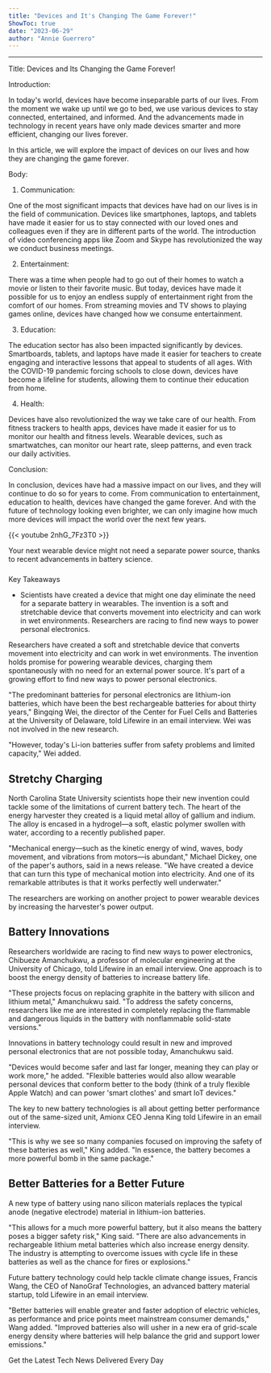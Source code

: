 ```yaml
---
title: "Devices and It's Changing The Game Forever!"
ShowToc: true 
date: "2023-06-29"
author: "Annie Guerrero"
---
```

*****
Title: Devices and Its Changing the Game Forever!

Introduction:

In today's world, devices have become inseparable parts of our lives. From the moment we wake up until we go to bed, we use various devices to stay connected, entertained, and informed. And the advancements made in technology in recent years have only made devices smarter and more efficient, changing our lives forever.

In this article, we will explore the impact of devices on our lives and how they are changing the game forever.

Body:

1. Communication:

One of the most significant impacts that devices have had on our lives is in the field of communication. Devices like smartphones, laptops, and tablets have made it easier for us to stay connected with our loved ones and colleagues even if they are in different parts of the world. The introduction of video conferencing apps like Zoom and Skype has revolutionized the way we conduct business meetings.

2. Entertainment:

There was a time when people had to go out of their homes to watch a movie or listen to their favorite music. But today, devices have made it possible for us to enjoy an endless supply of entertainment right from the comfort of our homes. From streaming movies and TV shows to playing games online, devices have changed how we consume entertainment.

3. Education:

The education sector has also been impacted significantly by devices. Smartboards, tablets, and laptops have made it easier for teachers to create engaging and interactive lessons that appeal to students of all ages. With the COVID-19 pandemic forcing schools to close down, devices have become a lifeline for students, allowing them to continue their education from home.

4. Health:

Devices have also revolutionized the way we take care of our health. From fitness trackers to health apps, devices have made it easier for us to monitor our health and fitness levels. Wearable devices, such as smartwatches, can monitor our heart rate, sleep patterns, and even track our daily activities.

Conclusion:

In conclusion, devices have had a massive impact on our lives, and they will continue to do so for years to come. From communication to entertainment, education to health, devices have changed the game forever. And with the future of technology looking even brighter, we can only imagine how much more devices will impact the world over the next few years.

{{< youtube 2nhG_7Fz3T0 >}} 




Your next wearable device might not need a separate power source, thanks to recent advancements in battery science. 

 
### 
Key Takeaways
 
- Scientists have created a device that might one day eliminate the need for a separate battery in wearables. The invention is a soft and stretchable device that converts movement into electricity and can work in wet environments. Researchers are racing to find new ways to power personal electronics.

 

Researchers have created a soft and stretchable device that converts movement into electricity and can work in wet environments. The invention holds promise for powering wearable devices, charging them spontaneously with no need for an external power source. It's part of a growing effort to find new ways to power personal electronics. 

 

"The predominant batteries for personal electronics are lithium-ion batteries, which have been the best rechargeable batteries for about thirty years," Bingqing Wei, the director of the Center for Fuel Cells and Batteries at the University of Delaware, told Lifewire in an email interview. Wei was not involved in the new research. 

 

"However, today's Li-ion batteries suffer from safety problems and limited capacity," Wei added.

 
##   Stretchy Charging  
 

North Carolina State University scientists hope their new invention could tackle some of the limitations of current battery tech. The heart of the energy harvester they created is a liquid metal alloy of gallium and indium. The alloy is encased in a hydrogel—a soft, elastic polymer swollen with water, according to a recently published paper. 

 

"Mechanical energy—such as the kinetic energy of wind, waves, body movement, and vibrations from motors—is abundant," Michael Dickey, one of the paper's authors, said in a news release. "We have created a device that can turn this type of mechanical motion into electricity. And one of its remarkable attributes is that it works perfectly well underwater."

 

The researchers are working on another project to power wearable devices by increasing the harvester's power output.

 
##   Battery Innovations  
 

Researchers worldwide are racing to find new ways to power electronics, Chibueze Amanchukwu, a professor of molecular engineering at the University of Chicago, told Lifewire in an email interview. One approach is to boost the energy density of batteries to increase battery life. 

 

"These projects focus on replacing graphite in the battery with silicon and lithium metal," Amanchukwu said. "To address the safety concerns, researchers like me are interested in completely replacing the flammable and dangerous liquids in the battery with nonflammable solid-state versions."

 

Innovations in battery technology could result in new and improved personal electronics that are not possible today, Amanchukwu said. 

 

"Devices would become safer and last far longer, meaning they can play or work more," he added. "Flexible batteries would also allow wearable personal devices that conform better to the body (think of a truly flexible Apple Watch) and can power 'smart clothes' and smart IoT devices."

 

The key to new battery technologies is all about getting better performance out of the same-sized unit, Amionx CEO Jenna King told Lifewire in an email interview. 

 

"This is why we see so many companies focused on improving the safety of these batteries as well," King added. "In essence, the battery becomes a more powerful bomb in the same package."

 
##   Better Batteries for a Better Future  
 

A new type of battery using nano silicon materials replaces the typical anode (negative electrode) material in lithium-ion batteries. 

 

"This allows for a much more powerful battery, but it also means the battery poses a bigger safety risk," King said. "There are also advancements in rechargeable lithium metal batteries which also increase energy density. The industry is attempting to overcome issues with cycle life in these batteries as well as the chance for fires or explosions."

 

Future battery technology could help tackle climate change issues, Francis Wang, the CEO of NanoGraf Technologies, an advanced battery material startup, told Lifewire in an email interview. 

 

"Better batteries will enable greater and faster adoption of electric vehicles, as performance and price points meet mainstream consumer demands," Wang added. "Improved batteries also will usher in a new era of grid-scale energy density where batteries will help balance the grid and support lower emissions."

 

Get the Latest Tech News Delivered Every Day



